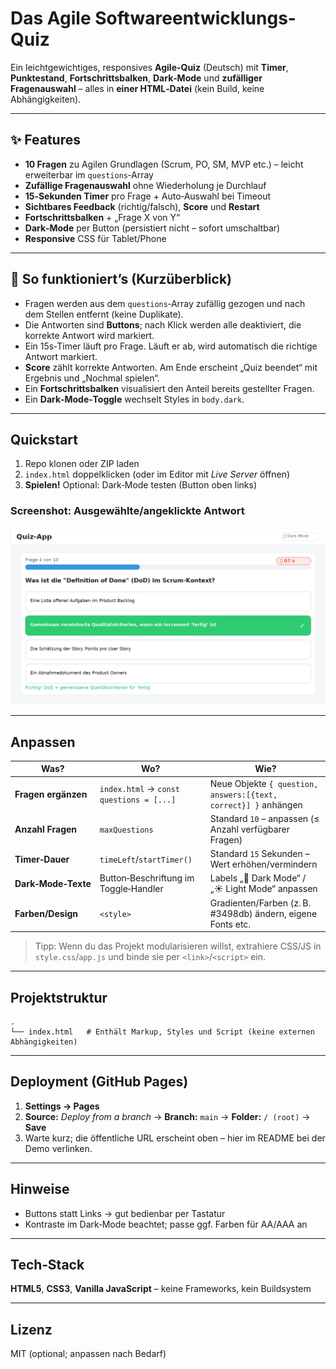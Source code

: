 # Das Agile Softwareentwicklungs-Quiz

Ein leichtgewichtiges, responsives **Agile-Quiz** (Deutsch) mit **Timer**, **Punktestand**, **Fortschrittsbalken**, **Dark‑Mode** und **zufälliger Fragenauswahl** – alles in **einer HTML‑Datei** (kein Build, keine Abhängigkeiten).


---

## ✨ Features
- **10 Fragen** zu Agilen Grundlagen (Scrum, PO, SM, MVP etc.) – leicht erweiterbar im `questions`‑Array
- **Zufällige Fragenauswahl** ohne Wiederholung je Durchlauf
- **15‑Sekunden Timer** pro Frage + Auto‑Auswahl bei Timeout
- **Sichtbares Feedback** (richtig/falsch), **Score** und **Restart**
- **Fortschrittsbalken** + „Frage X von Y“
- **Dark‑Mode** per Button (persistiert nicht – sofort umschaltbar)
- **Responsive** CSS für Tablet/Phone

---

## 🧠 So funktioniert’s (Kurzüberblick)
- Fragen werden aus dem `questions`‑Array zufällig gezogen und nach dem Stellen entfernt (keine Duplikate).
- Die Antworten sind **Buttons**; nach Klick werden alle deaktiviert, die korrekte Antwort wird markiert.
- Ein 15s‑Timer läuft pro Frage. Läuft er ab, wird automatisch die richtige Antwort markiert.
- **Score** zählt korrekte Antworten. Am Ende erscheint „Quiz beendet“ mit Ergebnis und „Nochmal spielen“.
- Ein **Fortschrittsbalken** visualisiert den Anteil bereits gestellter Fragen.
- Ein **Dark‑Mode‑Toggle** wechselt Styles in `body.dark`.

---

## Quickstart
1. Repo klonen oder ZIP laden
2. `index.html` doppelklicken (oder im Editor mit *Live Server* öffnen)
3. **Spielen!** Optional: Dark‑Mode testen (Button oben links)


### Screenshot: Ausgewählte/angeklickte Antwort

![Quiz-App – ausgewählte Antwort](preview.png)


---

## Anpassen
| Was? | Wo? | Wie? |
|---|---|---|
| **Fragen ergänzen** | `index.html` → `const questions = [...]` | Neue Objekte `{ question, answers:[{text, correct}] }` anhängen |
| **Anzahl Fragen** | `maxQuestions` | Standard `10` – anpassen (≤ Anzahl verfügbarer Fragen) |
| **Timer‑Dauer** | `timeLeft`/`startTimer()` | Standard `15` Sekunden – Wert erhöhen/vermindern |
| **Dark‑Mode‑Texte** | Button‑Beschriftung im Toggle‑Handler | Labels „🌙 Dark Mode“ / „☀️ Light Mode“ anpassen |
| **Farben/Design** | `<style>` | Gradienten/Farben (z. B. #3498db) ändern, eigene Fonts etc. |

> Tipp: Wenn du das Projekt modularisieren willst, extrahiere CSS/JS in `style.css`/`app.js` und binde sie per `<link>`/`<script>` ein.

---

## Projektstruktur
```
.
└── index.html   # Enthält Markup, Styles und Script (keine externen Abhängigkeiten)
```

---

## Deployment (GitHub Pages)
1. **Settings → Pages**  
2. **Source:** *Deploy from a branch* → **Branch:** `main` → **Folder:** `/ (root)` → **Save**  
3. Warte kurz; die öffentliche URL erscheint oben – hier im README bei der Demo verlinken.

---

## Hinweise
- Buttons statt Links → gut bedienbar per Tastatur
- Kontraste im Dark‑Mode beachtet; passe ggf. Farben für AA/AAA an

---

## Tech‑Stack
**HTML5**, **CSS3**, **Vanilla JavaScript** – keine Frameworks, kein Buildsystem

---

## Lizenz
MIT (optional; anpassen nach Bedarf)
